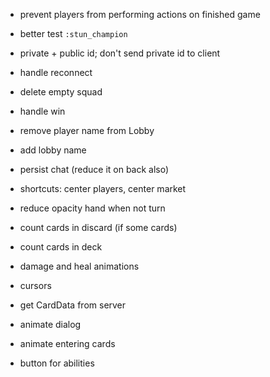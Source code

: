 * prevent players from performing actions on finished game
* better test `:stun_champion` 
* private + public id; don't send private id to client
* handle reconnect
* delete empty squad
* handle win
* remove player name from Lobby
* add lobby name
* persist chat (reduce it on back also)

* shortcuts: center players, center market
* reduce opacity hand when not turn
* count cards in discard (if some cards)
* count cards in deck
* damage and heal animations
* cursors
* get CardData from server
* animate dialog
* animate entering cards

* button for abilities
